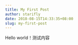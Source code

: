 ```yaml
---
title: My First Post
author: starifly
date: 2018-08-15T14:33:35+08:00
slug: my-first-post
---
```


Hello world！测试内容
